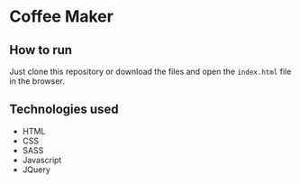 # Coffee Maker

## How to run
Just clone this repository or download the files and open the `index.html` file in the browser.

## Technologies used
- HTML
- CSS
- SASS
- Javascript
- JQuery